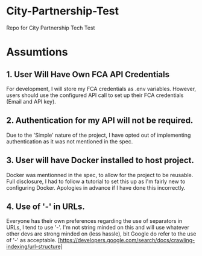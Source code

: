 # City-Partnership-Test
Repo for City Partnership Tech Test

# Assumtions
## 1. User Will Have Own FCA API Credentials
For development, I will store my FCA credentials as .env variables. However, users should use the configured API call to set up their FCA credentials (Email and API key).
## 2. Authentication for my API will not be required.
Due to the 'Simple' nature of the project, I have opted out of implementing authentication as it was not mentioned in the spec.
## 3. User will have Docker installed to host project.
Docker was mentionned in the spec, to allow for the project to be reusable. Full disclosure, I had to follow a tutorial to set this up as I'm fairly new to configuring Docker. Apologies in advance if I have done this incorrectly.
## 4. Use of '-' in URLs.
Everyone has their own preferences regarding the use of separators in URLs, I tend to use '-'. I'm not string minded on this and will use whatever other devs are strong minded on (less hassle), bit Google do refer to the use of '-' as acceptable. [https://developers.google.com/search/docs/crawling-indexing/url-structure]